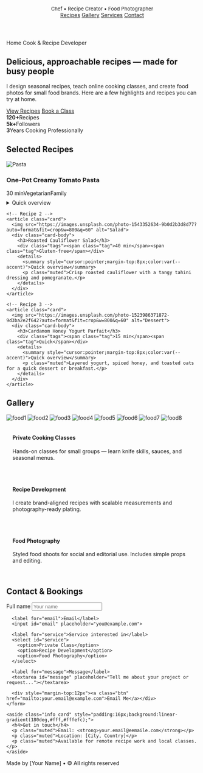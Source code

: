 <html>
<header>
      <div Shalini </div>
          <div class="muted" style="font-size:13px">Chef • Recipe Creator • Food Photographer</div>
        </div>
      </div>
      <nav>
        <a href="#recipes">Recipes</a>
        <a href="#gallery">Gallery</a>
        <a href="#services">Services</a>
        <a href="#contact">Contact</a>
      </nav>
    </header><section class="hero">
  <div class="hero-card">
    <p class="pill">Home Cook & Recipe Developer</p>
    <h1>Delicious, approachable recipes — made for busy people</h1>
    <p class="sub">I design seasonal recipes, teach online cooking classes, and create food photos for small food brands. Here are a few highlights and recipes you can try at home.</p>
    <div class="cta">
      <a class="btn" href="#recipes">View Recipes</a>
      <a class="btn alt" href="#contact">Book a Class</a>
    </div>
    <div class="stats">
      <div class="stat"><b>120+</b><span class="muted">Recipes</span></div>
      <div class="stat"><b>5k+</b><span class="muted">Followers</span></div>
      <div class="stat"><b>3</b><span class="muted">Years Cooking Professionally</span></div>
    </div>
  </div>

<section id="recipes">
  <h2>Selected Recipes</h2>
  <div class="grid">
    <!-- Recipe 1 -->
    <article class="card">
      <img src="https://images.unsplash.com/photo-1512058564366-c9e3f7d1c3d6?auto=format&fit=crop&w=800&q=60" alt="Pasta">
      <div class="card-body">
        <h3>One-Pot Creamy Tomato Pasta</h3>
        <div class="tags"><span class="tag">30 min</span><span class="tag">Vegetarian</span><span class="tag">Family</span></div>
        <details>
          <summary style="cursor:pointer;margin-top:8px;color:var(--accent)">Quick overview</summary>
          <p class="muted">This one-pot pasta cooks sauce and pasta together — less cleanup, big flavor.</p>
          <strong>Ingredients:</strong>
          <ul>
            <li>200g pasta</li>
            <li>1 can crushed tomatoes</li>
            <li>1/2 cup cream</li>
          </ul>
          <strong>Method:</strong>
          <p class="muted">Simmer tomatoes, add pasta, cook until al dente, stir in cream and basil.</p>
        </details>
      </div>
    </article>

    <!-- Recipe 2 -->
    <article class="card">
      <img src="https://images.unsplash.com/photo-1543352634-9b0d2b3d8d77?auto=format&fit=crop&w=800&q=60" alt="Salad">
      <div class="card-body">
        <h3>Roasted Cauliflower Salad</h3>
        <div class="tags"><span class="tag">40 min</span><span class="tag">Gluten-free</span></div>
        <details>
          <summary style="cursor:pointer;margin-top:8px;color:var(--accent)">Quick overview</summary>
          <p class="muted">Crisp roasted cauliflower with a tangy tahini dressing and pomegranate.</p>
        </details>
      </div>
    </article>

    <!-- Recipe 3 -->
    <article class="card">
      <img src="https://images.unsplash.com/photo-1523986371872-9d3ba2e2f642?auto=format&fit=crop&w=800&q=60" alt="Dessert">
      <div class="card-body">
        <h3>Cardamom Honey Yogurt Parfait</h3>
        <div class="tags"><span class="tag">15 min</span><span class="tag">Quick</span></div>
        <details>
          <summary style="cursor:pointer;margin-top:8px;color:var(--accent)">Quick overview</summary>
          <p class="muted">Layered yogurt, spiced honey, and toasted oats for a quick dessert or breakfast.</p>
        </details>
      </div>
    </article>
  </div>
</section>

<section id="gallery">
  <h2>Gallery</h2>
  <div class="gallery">
    <img src="https://images.unsplash.com/photo-1504754524776-8f4f37790ca0?auto=format&fit=crop&w=800&q=60" alt="food1">
    <img src="https://images.unsplash.com/photo-1523986371872-9d3ba2e2f642?auto=format&fit=crop&w=800&q=60" alt="food2">
    <img src="https://images.unsplash.com/photo-1521389508051-d7ffb5dc8c29?auto=format&fit=crop&w=800&q=60" alt="food3">
    <img src="https://images.unsplash.com/photo-1512058564366-c9e3f7d1c3d6?auto=format&fit=crop&w=800&q=60" alt="food4">
    <img src="https://images.unsplash.com/photo-1504674900247-0877df9cc836?auto=format&fit=crop&w=800&q=60" alt="food5">
    <img src="https://images.unsplash.com/photo-1543352634-9b0d2b3d8d77?auto=format&fit=crop&w=800&q=60" alt="food6">
    <img src="https://images.unsplash.com/photo-1505576391880-0f9d4e7f9b2e?auto=format&fit=crop&w=800&q=60" alt="food7">
    <img src="https://images.unsplash.com/photo-1498837167922-ddd27525d352?auto=format&fit=crop&w=800&q=60" alt="food8">
  </div>
</section>

<section id="services2>S rvices</h2>
  <hiv style="display:flex;gap:14px;margin-top:12px;flex-wrap:wrap">
    <div class="card" style="padding:16px;min-width:240px;flex:1">
      <h4>Private Cooking Classes</h4>
      <p class="muted">Hands-on classes for small groups — learn knife skills, sauces, and seasonal menus.</p>
    </div>
    <div class="card" style="padding:16px;min-width:240px;flex:1">
      <h4>Recipe Development</h4>
      <p class="muted">I create brand-aligned recipes with scalable measurements and photography-ready plating.</p>
    </div>
    <div class="card" style="padding:16px;min-width:240px;flex:1">
      <h4>Food Photography</h4>
      <p class="muted">Styled food shoots for social and editorial use. Includes simple props and editing.</p>
    </div>
  </div>
</section>

<section id="contact">
  <h2>Contact & Bookings</h2>
  <div class="contact">
    <form>
      <label for="name">Full name</label>
      <input id="name" placeholder="Your name">

      <label for="email">Email</label>
      <input id="email" placeholder="you@example.com">

      <label for="service">Service interested in</label>
      <select id="service">
        <option>Private Class</option>
        <option>Recipe Development</option>
        <option>Food Photography</option>
      </select>

      <label for="message">Message</label>
      <textarea id="message" placeholder="Tell me about your project or request..."></textarea>

      <div style="margin-top:12px"><a class="btn" href="mailto:your.email@example.com">Email Me</a></div>
    </form>

    <aside class="info card" style="padding:16px;background:linear-gradient(180deg,#fff,#fffefc);">
      <h4>Get in touch</h4>
      <p class="muted">Email: <strong>your.email@eemaile.com</strong></p>
      <p class="muted">Location: [City, Country]</p>
      <p class="muted">Available for remote recipe work and local classes.</p>
    </aside>
  </div>
</sectionsectionter>
  <p>Made by [Your Name] • <span class="muted">© <span id="year"></span> All rights reserved</span></p>
</footer>

  </div>  <script>
    document.getElementById('year').textContent = new Date().getFullYear();
  </script></body>
</html>
